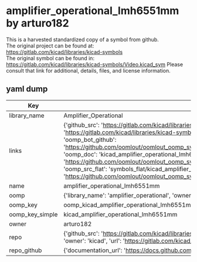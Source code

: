 # amplifier_operational_lmh6551mm by arturo182  
This is a harvested standardized copy of a symbol from github.  
The original project can be found at:  
https://gitlab.com/kicad/libraries/kicad-symbols  
The original symbol can be found in:
https://gitlab.com/kicad/libraries/kicad-symbols/Video.kicad_sym
Please consult that link for additional, details, files, and license information.  
## yaml dump  
| Key | Value |  
| --- | --- |  
| library_name | Amplifier_Operational |  
| links | {'github_src': 'https://gitlab.com/kicad/libraries/kicad-symbols/Video.kicad_sym', 'github_src_repo': 'https://gitlab.com/kicad/libraries/kicad-symbols', 'oomp_bot': 'kicad_amplifier_operational_lmh6551mm/working', 'oomp_bot_github': 'https://github.com/oomlout/oomlout_oomp_symbol_bot/tree/main/kicad_amplifier_operational_lmh6551mm/working', 'oomp_doc': 'kicad_amplifier_operational_lmh6551mm/working', 'oomp_doc_github': 'https://github.com/oomlout/oomlout_oomp_symbol_doc/tree/main/kicad_amplifier_operational_lmh6551mm/working', 'oomp_src_flat': 'symbols_flat/kicad_amplifier_operational_lmh6551mm/working', 'oomp_src_flat_github': 'https://github.com/oomlout/oomlout_oomp_symbol_src/tree/main/kicad_amplifier_operational_lmh6551mm/working'} |  
| name | amplifier_operational_lmh6551mm |  
| oomp | {'library_name': 'amplifier_operational', 'owner_name': 'kicad', 'symbol_name': 'amplifier_operational_lmh6551mm'} |  
| oomp_key | oomp_kicad_amplifier_operational_lmh6551mm |  
| oomp_key_simple | kicad_amplifier_operational_lmh6551mm |  
| owner | arturo182 |  
| repo | {'github_src': 'https://gitlab.com/kicad/libraries/kicad-symbols/Video.kicad_sym', 'name': 'libraries/kicad-symbols', 'owner': 'kicad', 'url': 'https://gitlab.com/kicad/libraries/kicad-symbols'} |  
| repo_github | {'documentation_url': 'https://docs.github.com/rest/repos/repos#get-a-repository', 'message': 'Not Found'} |  

